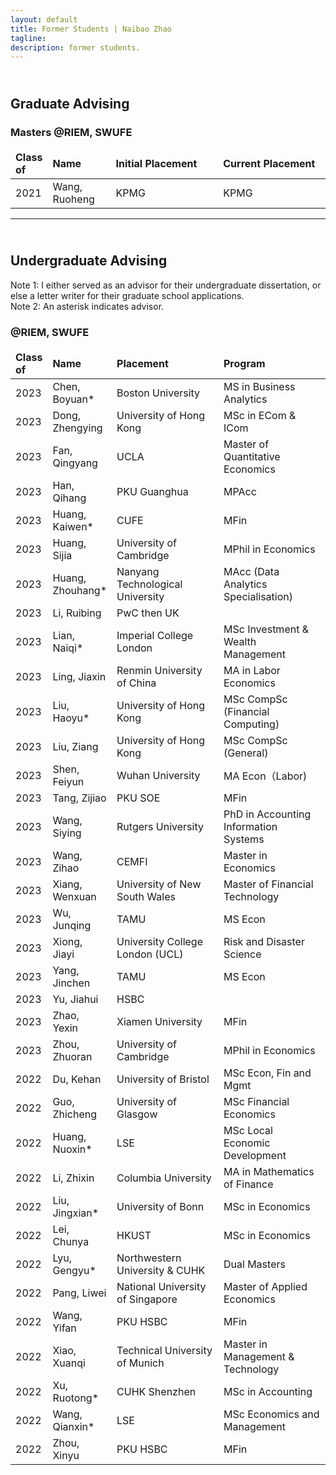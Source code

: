 ```yaml
---
layout: default
title: Former Students | Naibao Zhao
tagline: 
description: former students.
---
```

<!--
<div class="navbar">
    <div class="navbar-inner">
        <ul class="nav">
            <li><a href="#current">current courses</a></li>
            <li><a href="#shortcourses">short courses</a></li>
            <li><a href="#misc">misc lectures</a></li>
            <li><a href="#old">former courses</a></li>
        </ul>
    </div>
</div> -->
## <br/>Graduate Advising

### Masters @RIEM, SWUFE

<style>
td, th {
   border: none!important;
}
</style>

<style>
table th:first-of-type {
    width: 9%;
}
table th:nth-of-type(2) {
    width: 20%;
}
table th:nth-of-type(3) {
    width: 34%;
}
table th:nth-of-type(4) {
    width: 34%;
}
</style>

| Class of | Name           | Initial Placement                           | Current Placement        |
| :-------- | :--------------- | :-------------------------------------------| :------------------------ |
| 2021     | Wang, Ruoheng  | KPMG                                        | KPMG                     |

---
## <br/>Undergraduate Advising

Note 1: I either served as an advisor for their undergraduate dissertation, or else a letter writer for their graduate school applications.<br/>
Note 2: An asterisk indicates advisor.

### @RIEM, SWUFE

| Class of | Name           | Placement                           | Program                  |
| :-------- | :-------------- | :------------------------------------| :------------------------ |
| 2023     | Chen, Boyuan*  | Boston University                   | MS in Business Analytics  |
| 2023     | Dong, Zhengying| University of Hong Kong             |  MSc in ECom & ICom |
| 2023     | Fan, Qingyang  | UCLA                                |  Master of Quantitative Economics |
| 2023     | Han, Qihang    | PKU Guanghua                        | MPAcc |
| 2023     | Huang, Kaiwen* | CUFE | MFin                         |
| 2023     | Huang, Sijia   | University of Cambridge             | MPhil in Economics |
| 2023     | Huang, Zhouhang* | Nanyang Technological University  | MAcc (Data Analytics Specialisation) |
| 2023     | Li, Ruibing    | PwC then UK |  |
| 2023     | Lian, Naiqi*   | Imperial College London | MSc Investment & Wealth Management |
| 2023     | Ling, Jiaxin   | Renmin University of China   |  MA in Labor Economics |
| 2023     | Liu, Haoyu*    | University of Hong Kong | MSc CompSc (Financial Computing)  |
| 2023     | Liu, Ziang     | University of Hong Kong  | MSc CompSc (General) |
| 2023     | Shen, Feiyun   | Wuhan University                          |   MA Econ（Labor)    |
| 2023     | Tang, Zijiao   | PKU SOE  | MFin |
| 2023     | Wang, Siying   | Rutgers University  |  PhD in Accounting Information Systems |
| 2023     | Wang, Zihao    | CEMFI | Master in Economics |
| 2023     | Xiang, Wenxuan | University of New South Wales   | Master of Financial Technology|
| 2023     | Wu, Junqing    | TAMU   |  MS Econ |
| 2023     | Xiong, Jiayi   | University College London (UCL) | Risk and Disaster Science |
| 2023     | Yang, Jinchen  | TAMU | MS Econ |
| 2023     | Yu, Jiahui     | HSBC    |
| 2023     | Zhao, Yexin    | Xiamen University | MFin |
| 2023     | Zhou, Zhuoran  | University of Cambridge        |  MPhil in Economics   |
| 2022     | Du, Kehan      | University of Bristol | MSc Econ, Fin and Mgmt |
| 2022     | Guo, Zhicheng  | University of Glasgow | MSc Financial Economics|
| 2022     | Huang, Nuoxin* | LSE                       | MSc Local Economic Development |
| 2022     | Li, Zhixin     | Columbia University | MA in Mathematics of Finance|
| 2022     | Liu, Jingxian* | University of Bonn |  MSc in Economics |
| 2022     | Lei, Chunya    | HKUST| MSc in Economics |
| 2022     | Lyu, Gengyu*   | Northwestern University & CUHK  | Dual Masters |
| 2022     | Pang, Liwei    | National University of Singapore | Master of Applied Economics |
| 2022     | Wang, Yifan    | PKU HSBC | MFin |
| 2022     | Xiao, Xuanqi   | Technical University of Munich                | Master in Management & Technology  |
| 2022     | Xu, Ruotong*   | CUHK Shenzhen | MSc in Accounting|
| 2022     | Wang, Qianxin* | LSE  | MSc Economics and Management |
| 2022     | Zhou, Xinyu    | PKU HSBC | MFin |






